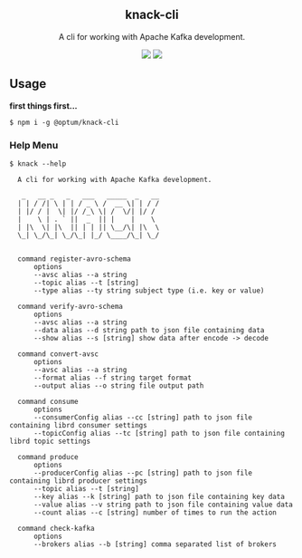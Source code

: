 <h2 align="center">
  knack-cli
</h2>

<p align="center">
  A cli for working with Apache Kafka development.
</p>

<p align="center">
  <a href="https://www.npmjs.com/package/@optum/knack-cli"><img src="https://img.shields.io/npm/v/@optum/knack-cli?color=blue"></a>
  <a href="https://github.com/xojs/xo"><img src="https://img.shields.io/badge/code_style-XO-5ed9c7.svg"></a>
</p>

## Usage

<b>first things first...</b>

```shell
$ npm i -g @optum/knack-cli
```

### Help Menu

```shell
$ knack --help

  A cli for working with Apache Kafka development.

   _   __ _   _   ___   _____  _   __
  | | / /| \ | | / _ \ /  __ \| | / /
  | |/ / |  \| |/ /_\ \| /  \/| |/ / 
  |    \ | . ` ||  _  || |    |    \ 
  | |\  \| |\  || | | || \__/\| |\  \ 
  \_| \_/\_| \_/\_| |_/ \____/\_| \_/


  command register-avro-schema
      options
      --avsc alias --a string 
      --topic alias --t [string] 
      --type alias --ty string subject type (i.e. key or value)
  
  command verify-avro-schema
      options
      --avsc alias --a string 
      --data alias --d string path to json file containing data
      --show alias --s [string] show data after encode -> decode
  
  command convert-avsc
      options
      --avsc alias --a string 
      --format alias --f string target format
      --output alias --o string file output path
  
  command consume
      options
      --consumerConfig alias --cc [string] path to json file containing librd consumer settings
      --topicConfig alias --tc [string] path to json file containing librd topic settings
  
  command produce
      options
      --producerConfig alias --pc [string] path to json file containing librd producer settings
      --topic alias --t [string] 
      --key alias --k [string] path to json file containing key data
      --value alias --v string path to json file containing value data
      --count alias --c [string] number of times to run the action
  
  command check-kafka
      options
      --brokers alias --b [string] comma separated list of brokers
```
